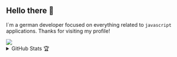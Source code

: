 <h2>Hello there 👋</h2>
<p>
  I´m a german developer focused on everything related to <code>javascript</code> applications. Thanks for visiting my profile!
</p>
<img src="https://skillicons.dev/icons?i=js,ts,html,css,nodejs,tailwind,react,next,figma,git"></img>
<details>
  <summary>GitHub Stats 🏆</summary>
  <img src="https://github-readme-stats.vercel.app/api?username=fractial&text_color=e6edf3&icon_color=e6edf3&border_color=2ea04366&bg_color=2ea04326&theme=dark&hide_title=true&show_icons=true&line_height=20" alt="Stats"></img>
  <img src="https://github-readme-stats.vercel.app/api/top-langs/?username=fractial&layout=compact&text_color=e6edf3&icon_color=e6edf3&border_color=2ea04366&bg_color=2ea04326&theme=dark&hide_title=true&show_icons=true&line_height=20"></img>
</details>
